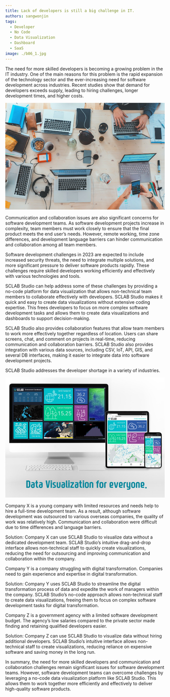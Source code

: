 ```yaml
---
title: Lack of developers is still a big challenge in IT.
authors: sangwonjin
tags:   
  - Developer
  - No Code
  - Data Visualization
  - Dashboard
  - SaaS
image: ./b06_1.jpg
---
```


The need for more skilled developers is becoming a growing problem in the IT industry. One of the main reasons for this problem is the rapid expansion of the technology sector and the ever-increasing need for software development across industries. Recent studies show that demand for developers exceeds supply, leading to hiring challenges, longer development times, and higher costs.

![collaboration](./b06_1.jpg)

Communication and collaboration issues are also significant concerns for software development teams. As software development projects increase in complexity, team members must work closely to ensure that the final product meets the end user’s needs. However, remote working, time zone differences, and development language barriers can hinder communication and collaboration among all team members.

Software development challenges in 2023 are expected to include increased security threats, the need to integrate multiple solutions, and more significant pressure to deliver software products rapidly. These challenges require skilled developers working efficiently and effectively with various technologies and tools.

SCLAB Studio can help address some of these challenges by providing a no-code platform for data visualization that allows non-technical team members to collaborate effectively with developers. SCLAB Studio makes it quick and easy to create data visualizations without extensive coding expertise. This frees developers to focus on more complex software development tasks and allows them to create data visualizations and dashboards to support decision-making.

SCLAB Studio also provides collaboration features that allow team members to work more effectively together regardless of location. Users can share screens, chat, and comment on projects in real-time, reducing communication and collaboration barriers. SCLAB Studio also provides integration with various data sources, including CSV, IoT, API, GIS, and several DB interfaces, making it easier to integrate data into software development projects.

SCLAB Studio addresses the developer shortage in a variety of industries.


![Data Visualization SCLAB](./b06_2.jpg)

Company X is a young company with limited resources and needs help to hire a full-time development team. As a result, although software development was outsourced to various overseas companies, the quality of work was relatively high. Communication and collaboration were difficult due to time differences and language barriers.

Solution: Company X can use SCLAB Studio to visualize data without a dedicated development team. SCLAB Studio’s intuitive drag-and-drop interface allows non-technical staff to quickly create visualizations, reducing the need for outsourcing and improving communication and collaboration within the company.

Company Y is a company struggling with digital transformation. Companies need to gain experience and expertise in digital transformation.

Solution: Company Y uses SCLAB Studio to streamline the digital transformation process of data and expedite the work of managers within the company. SCLAB Studio’s no-code approach allows non-technical staff to create data visualizations, freeing them to focus on complex software development tasks for digital transformation.

Company Z is a government agency with a limited software development budget. The agency’s low salaries compared to the private sector made finding and retaining qualified developers easier.

Solution: Company Z can use SCLAB Studio to visualize data without hiring additional developers. SCLAB Studio’s intuitive interface allows non-technical staff to create visualizations, reducing reliance on expensive software and saving money in the long run.

In summary, the need for more skilled developers and communication and collaboration challenges remain significant issues for software development teams. However, software development teams can overcome challenges by leveraging a no-code data visualization platform like SCLAB Studio. This allows them to work together more efficiently and effectively to deliver high-quality software products.